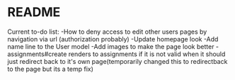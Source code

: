 # README

Current to-do list:
-How to deny access to edit other users pages by navigation via url (authorization probably)
-Update homepage look
-Add name line to the User model
-Add images to make the page look better
-assignments#create renders to assignments if it is not valid when it should just redirect back to it's own page(temporarily changed this to redirectback to the page but its a temp fix)
